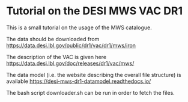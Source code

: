 # Tutorial on the DESI MWS VAC DR1

This is a small tutorial on the usage of the MWS catalogue.

The data should be downloaded from 
https://data.desi.lbl.gov/public/dr1/vac/dr1/mws/iron

The description of the VAC is given here
https://data.desi.lbl.gov/doc/releases/dr1/vac/mws/

The data model (i.e. the website describing the overall file structure)  is available
https://desi-mws-dr1-datamodel.readthedocs.io/

The bash script downloader.sh can be run in order to fetch the files.

